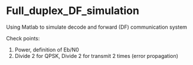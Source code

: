 # Full_duplex_DF_simulation
 Using Matlab to simulate decode and forward (DF) communication system

Check points:
1. Power, definition of Eb/N0
2. Divide 2 for QPSK, Divide 2 for transmit 2 times (error propagation)
